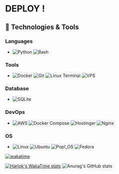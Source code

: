 
# DEPLOY ! 
## 🌟 Technologies & Tools

### **Languages**
- ![Python](https://img.shields.io/badge/-Python-3776AB?style=for-the-badge&logo=python&logoColor=white) ![Bash](https://img.shields.io/badge/-Bash-4EAA25?style=for-the-badge&logo=gnubash&logoColor=white) 

### **Tools**
- ![Docker](https://img.shields.io/badge/-Docker-2496ED?style=for-the-badge&logo=docker&logoColor=white) ![Git](https://img.shields.io/badge/-Git-F05032?style=for-the-badge&logo=git&logoColor=white) ![Linux Terminal](https://img.shields.io/badge/-Terminal-000000?style=for-the-badge&logo=linux&logoColor=white) ![VPS](https://img.shields.io/badge/-VPS-FF6A00?style=for-the-badge)
### **Database**
- ![SQLite](https://img.shields.io/badge/-SQLite-003B57?style=for-the-badge&logo=sqlite&logoColor=white)


### **DevOps**
- ![AWS](https://img.shields.io/badge/AWS-%23FF9900.svg?style=for-the-badge&logo=amazon-aws&logoColor=white) ![Docker Compose](https://img.shields.io/badge/-Docker%20Compose-2496ED?style=for-the-badge&logo=docker&logoColor=white) ![Hostinger](https://img.shields.io/badge/Hostinger-673DE6?style=for-the-badge&logo=hostinger&logoColor=white) ![Nginx](https://img.shields.io/badge/nginx-%23009639.svg?style=for-the-badge&logo=nginx&logoColor=white)

### **OS**
- ![Linux](https://img.shields.io/badge/-Linux-FCC624?style=for-the-badge&logo=linux&logoColor=black) ![Ubuntu](https://img.shields.io/badge/-Ubuntu-E95420?style=for-the-badge&logo=ubuntu&logoColor=white) ![Pop!\_OS](https://img.shields.io/badge/Pop!_OS-48B9C7?style=for-the-badge&logo=Pop!_OS&logoColor=white) ![Fedora](https://img.shields.io/badge/Fedora-294172?style=for-the-badge&logo=fedora&logoColor=white)

[![wakatime](https://wakatime.com/badge/user/18ea9654-7296-4928-ae9d-d779bb3e72b3.svg)](https://wakatime.com/@18ea9654-7296-4928-ae9d-d779bb3e72b3)

[![Harlok's WakaTime stats](https://github-readme-stats.vercel.app/api/wakatime?username=92username)](https://github.com/anuraghazra/github-readme-stats)
![Anurag's GitHub stats](https://github-readme-stats.vercel.app/api?username=92username&show_icons=true&theme=radical)

